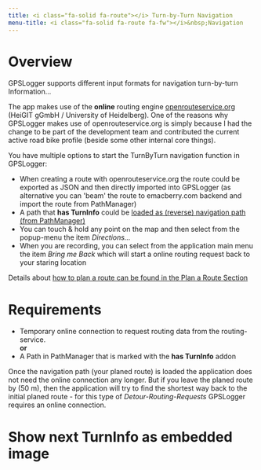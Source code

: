 ```yaml
---
title: <i class="fa-solid fa-route"></i> Turn-by-Turn Navigation
menu-title: <i class="fa-solid fa-route fa-fw"></i>&nbsp;Navigation
---
```


# Overview

GPSLogger supports different input formats for navigation turn-by-turn Information...  

The app makes use of the **online** routing engine [openrouteservice.org](https://openrouteservice.org/) (HeiGIT gGmbH /
University of Heidelberg). One of the reasons why GPSLogger makes use of openrouteservice.org is simply because I had
the change to be part of the development team and contributed the current active road bike profile (beside some other
internal core things).

You have multiple options to start the TurnByTurn navigation function in GPSLogger:
- When creating a route with openrouteservice.org the route could be exported as JSON and then directly imported into 
  GPSLogger (as alternative you can 'beam' the route to emacberry.com backend and import the route from PathManager)
- A path that **has TurnInfo** could be [loaded as (reverse) navigation path (from PathManager)](../1500-pathman/#navipath)
- You can touch & hold any point on the map and then select from the popup-menu the item
  <i class="fa-solid fa-diamond-turn-right"></i> _Directions..._
- When you are recording, you can select from the application main menu the item _Bring me Back_ which will start a
  online routing request back to your staring location 

Details about [how to plan a route can be found in the Plan a Route Section](../2600-routeplan/)

# Requirements

- Temporary online connection to request routing data from the routing-service.
<br/>**or**<br/> 
- A Path in PathManager that is marked with the **has TurnInfo** addon

Once the navigation path (your planed route) is loaded the application does not need the online connection any longer.
But if you leave the planed route by (50 m), then the application will try to find the shortest way back to the
initial planed route - for this type of _Detour-Routing-Requests_ GPSLogger requires an online connection.

# Show next TurnInfo as embedded image
